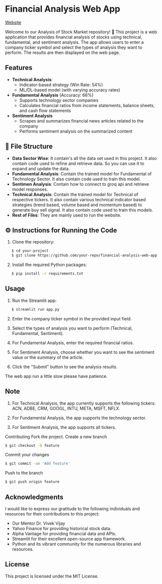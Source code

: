 # Financial Analysis Web App

[Website](https://temp/)

Welcome to our Analysis of Stock Market repository! 🎉 This project is a web application that provides financial analysis of stocks using technical, fundamental, and sentiment analysis. The app allows users to enter a company ticker symbol and select the types of analysis they want to perform. The results are then displayed on the web page.

## Features

- **Technical Analysis**:
  - Indicator-based strategy (Win Rate: 54%)
  - ML/DL-based model (with varying accuracy rates)
- **Fundamental Analysis** (Accuracy: 66%)
  - Supports technology sector companies
  - Calculates financial ratios from income statements, balance sheets, and cash flow statements
- **Sentiment Analysis**
  - Scrapes and summarizes financial news articles related to the company
  - Performs sentiment analysis on the summarized content

## 📂 File Structure
- **Data Sector Wise**: It contain's all the data set used in this project. It also contain code used to refine and retrieve data. So you can use it to expand and update the data.
- **Fundamental Analysis**: Contain the trained model for Fundamental of Technology Sector. It also contain code used to train this model.
- **Sentimen Analysis**: Contain how to connect to groq api and retrieve model responses.
- **Technical Analysis**: Contain the trained model for Technical of respective tickers. It also contain various technical indicator based strategies (trend based, volume based and momentum based) to generate buy sell signal. It also contain code used to train this models.
- **Rest of Files**: They are mainly used to run the website.

## ⚙️ Instructions for Running the Code
1. Clone the repository:
```bash
   $ cd your-project
   $ git clone https://github.com/your-repo/financial-analysis-web-app.git
```
2. Install the required Python packages:
```bash
   $ pip install -r requirements.txt
```

## Usage
1. Run the Streamlit app:
```bash
   $ streamlit run app.py
```
2. Enter the company ticker symbol in the provided input field.

3. Select the types of analysis you want to perform (Technical, Fundamental, Sentiment).

4. For Fundamental Analysis, enter the required financial ratios.

5. For Sentiment Analysis, choose whether you want to see the sentiment value or the summary of the article.

6. Click the "Submit" button to see the analysis results.

The web app run a little slow please have patience.

## Note
1. For Technical Analysis, the app currently supports the following tickers: ACN, ADBE, CRM, GOOGL, INTU, META, MSFT, NFLX.

2. For Fundamental Analysis, the app supports the technology sector.

3. For Sentiment Analysis, the app supports all tickers.

Contributing
Fork the project.
Create a new branch 
   ```bash
   $ git checkout -b feature
   ```
Commit your changes
   ```bash
   $ git commit -am 'Add feature'
   ```
Push to the branch 
   ```bash
   $ git push origin feature
   ```

## Acknowledgments
I would like to express our gratitude to the following individuals and resources for their contributions to this project:
- Our Mentor Dr. Vivek Vijay
- Yahoo Finance for providing historical stock data.
- Alpha Vantage for providing financial data and APIs.
- Streamlit for their excellent open-source app framework.
- Python and its vibrant community for the numerous libraries and resources.

## License
This project is licensed under the MIT License.






